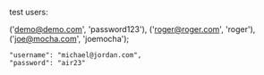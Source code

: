 test users:

('demo@demo.com', 'password123'),
    ('roger@roger.com', 'roger'),
    ('joe@mocha.com', 'joemocha');
    
    "username": "michael@jordan.com",
    "password": "air23"